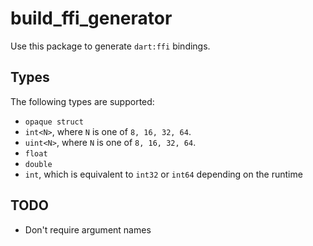 # build_ffi_generator

Use this package to generate `dart:ffi` bindings.

## Types

The following types are supported:

- `opaque struct`
- `int<N>`, where `N` is one of `8, 16, 32, 64`.
- `uint<N>`, where `N` is one of `8, 16, 32, 64`.
- `float`
- `double`
- `int`, which is equivalent to `int32` or `int64` depending on the runtime

## TODO

- Don't require argument names

